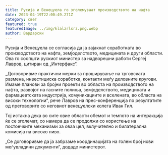 ```yaml
---
title: Русија и Венецуела го зголемуваат производството на нафта
date: 2023-04-19T22:00:49.271Z
category: свет
featured: true
featuredImage: ../img/klalzrlsrz.png.webp
author: Вардарски
---
```


Русија и Венецуела се согласија да ја зајакнат соработката во производството на нафта, земјоделството, медицината и други области. Ова го соопшти рускиот министер за надворешни работи Сергеј Лавров, цитиран од „Интерфакс“.

„Договоривме практични мерки за проширување на трговската размена, инвестициска соработка, контакти меѓу деловните кругови. Имаме планови за бројни проекти во областа на производството на нафта, развојот на гасните полиња, земјоделството, медицината и фармацевтската индустрија, комуникациите и вселената, во областа на високи технологии“, рече Лавров на прес-конференција по резултатите од преговорите со неговиот венецуелски колега Иван Гил.

Тој истакна дека во сите овие области обемот и темпото на интеракција ќе се зголемат, со намера да се продолжи со користење на постоечките механизми за оваа цел, вклучително и билатерална комисија на високо ниво.

„Се договоривме да ја забрзаме координацијата на голем број нови меѓувладини документи“, додаде министерот.
